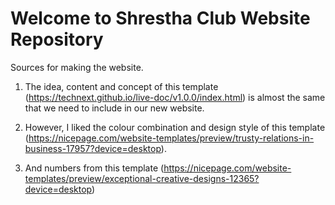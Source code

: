 # Welcome to Shrestha Club Website Repository
Sources for making the website.

1. The idea, content and concept of this template (https://technext.github.io/live-doc/v1.0.0/index.html) is almost the same that we need to include in our new website.

2. However, I liked the colour combination and design style of this template (https://nicepage.com/website-templates/preview/trusty-relations-in-business-17957?device=desktop).

3. And numbers from this template (https://nicepage.com/website-templates/preview/exceptional-creative-designs-12365?device=desktop)
